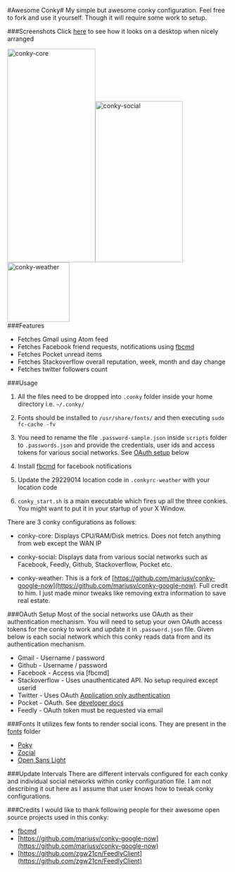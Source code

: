 #Awesome Conky#
My simple but awesome conky configuration. Feel free to fork and use it yourself. Though it will require some work to setup.

###Screenshots
Click [here](https://raw.githubusercontent.com/madhur/awesome-conky/master/screenshots/conky.png) to see how it looks on a desktop when nicely arranged

<div style="float:left;width:100%">
<img alt=conky-core src=https://raw.githubusercontent.com/madhur/awesome-conky/master/screenshots/conky-core.png height=485 width=200 /><img alt=conky-social src=https://raw.githubusercontent.com/madhur/awesome-conky/master/screenshots/conky-social.png width=199 height=366 /><img alt=conky-weather src=https://raw.githubusercontent.com/madhur/awesome-conky/master/screenshots/conky-weather.png width=141 height=135 />
</div>
<div style="float:clear"></div>
<p/><p/><p/>

###Features
* Fetches Gmail using Atom feed 
* Fetches Facebook friend requests, notifications using [fbcmd](http://fbcmd.dtompkins.com/)
* Fetches Pocket unread items
* Fetches Stackoverflow overall reputation, week, month and day change
* Fetches twitter followers count

###Usage
1. All the files need to be dropped into `.conky` folder inside your home directory i.e. `~/.conky/`

2. Fonts should be installed to `/usr/share/fonts/` and then executing `sudo fc-cache -fv`

3. You need to rename the file `.password-sample.json` inside `scripts` folder to `.passwords.json` and provide the credentials, user ids and access tokens for various social networks. See [OAuth setup](#oauth) below

4. Install [fbcmd](http://fbcmd.dtompkins.com/) for facebook notifications

5. Update the 29229014 location code in `.conkyrc-weather` with your location code

6. `conky_start.sh` is a main executable which fires up all the three conkies. You might want to put it in your startup of your X Window.

There are 3 conky configurations as follows:

* conky-core: Displays CPU/RAM/Disk metrics. Does not fetch anything from web except the WAN IP

* conky-social: Displays data from various social networks such as Facebook, Feedly, Github, Stackoverflow, Pocket etc.

* conky-weather: This is a fork of [https://github.com/mariusv/conky-google-now](https://github.com/mariusv/conky-google-now). Full credit to him. I just made minor tweaks like removing extra information to save real estate.


###OAuth Setup<a name="oauth"></a>
Most of the social networks use OAuth as their authentication mechanism. You will need to setup your own OAuth access tokens for the conky to work and update it in `.password.json` file. Given below is each social network which this conky reads data from and its authentication mechanism.

* Gmail - Username / password
* Github - Username / password
* Facebook - Access via [fbcmd]
* Stackoverflow - Uses unauthenticated API. No setup required except userid
* Twitter - Uses OAuth [Application only authentication](https://dev.twitter.com/oauth/application-only) 
* Pocket - OAuth. See [developer docs](http://getpocket.com/developer/)
* Feedly - OAuth token must be requested via email

###Fonts
It utilizes few fonts to render social icons. They are present in the [fonts](/fonts) folder

* [Poky](https://github.com/madhur/awesome-conky/raw/master/fonts/Poky.ttf)
* [Zocial](https://github.com/madhur/awesome-conky/raw/master/fonts/zocial-regular-webfont.ttf)
* [Open Sans Light](https://github.com/madhur/awesome-conky/raw/master/fonts/OpenSans-Regular.ttf)

###Update Intervals
There are different intervals configured for each conky and individual social networks within conky configuration file. I am not describing it out here as I assume that user knows how to tweak conky configurations.

###Credits
I would like to thank following people for their awesome open source projects used in this conky:

* [fbcmd](http://fbcmd.dtompkins.com/)
* [https://github.com/mariusv/conky-google-now](https://github.com/mariusv/conky-google-now)
* [https://github.com/zgw21cn/FeedlyClient](https://github.com/zgw21cn/FeedlyClient)